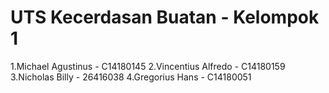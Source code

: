# UTS Kecerdasan Buatan -  Kelompok 1
1.Michael Agustinus - C14180145
2.Vincentius Alfredo - C14180159
3.Nicholas Billy - 26416038
4.Gregorius Hans - C14180051
